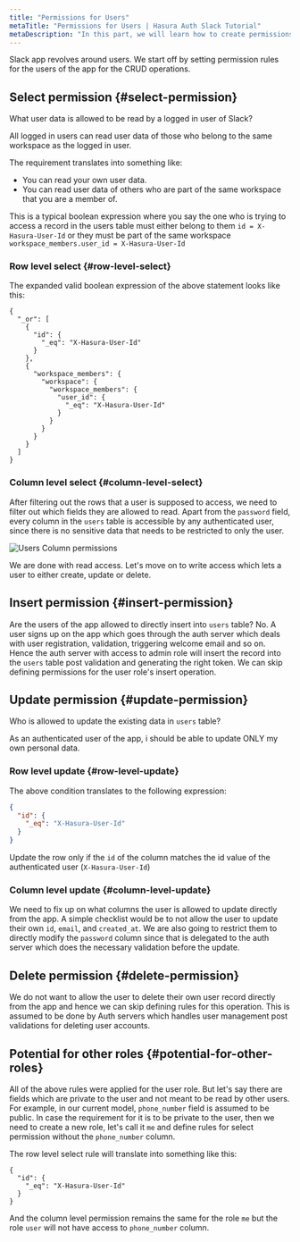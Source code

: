 ```yaml
---
title: "Permissions for Users"
metaTitle: "Permissions for Users | Hasura Auth Slack Tutorial"
metaDescription: "In this part, we will learn how to create permissions for users of the app"
---
```


Slack app revolves around users. We start off by setting permission rules for the users of the app for the CRUD operations.

## Select permission {#select-permission}

What user data is allowed to be read by a logged in user of Slack?

All logged in users can read user data of those who belong to the same workspace as the logged in user.

The requirement translates into something like:

- You can read your own user data.
- You can read user data of others who are part of the same workspace that you are a member of.

This is a typical boolean expression where you say the one who is trying to access a record in the users table must either belong to them `id = X-Hasura-User-Id` or they must be part of the same workspace `workspace_members.user_id = X-Hasura-User-Id`

### Row level select {#row-level-select}

The expanded valid boolean expression of the above statement looks like this:

```
{
  "_or": [
    {
      "id": {
        "_eq": "X-Hasura-User-Id"
      }
    },
    {
      "workspace_members": {
        "workspace": {
          "workspace_members": {
            "user_id": {
              "_eq": "X-Hasura-User-Id"
            }
          }
        }
      }
    }
  ]
}
```

### Column level select {#column-level-select}

After filtering out the rows that a user is supposed to access, we need to filter out which fields they are allowed to read. Apart from the `password` field, every column in the `users` table is accessible by any authenticated user, since there is no sensitive data that needs to be restricted to only the user.

![Users Column permissions](https://graphql-engine-cdn.hasura.io/learn-hasura/assets/graphql-hasura-auth/slack-users-select-columns.png)

We are done with read access. Let's move on to write access which lets a user to either create, update or delete.

## Insert permission {#insert-permission}

Are the users of the app allowed to directly insert into `users` table?
No. A user signs up on the app which goes through the auth server which deals with user registration, validation, triggering welcome email and so on. Hence the auth server with access to admin role will insert the record into the `users` table post validation and generating the right token. We can skip defining permissions for the user role's insert operation.

## Update permission {#update-permission}

Who is allowed to update the existing data in `users` table?

As an authenticated user of the app, i should be able to update ONLY my own personal data.

### Row level update {#row-level-update}

The above condition translates to the following expression:

```json
{
  "id": {
    "_eq": "X-Hasura-User-Id"
  }
}
```

Update the row only if the `id` of the column matches the id value of the authenticated user (`X-Hasura-User-Id`)

### Column level update {#column-level-update}

We need to fix up on what columns the user is allowed to update directly from the app. A simple checklist would be to not allow the user to update their own `id`, `email`, and `created_at`. We are also going to restrict them to directly modify the `password` column since that is delegated to the auth server which does the necessary validation before the update.

## Delete permission {#delete-permission}

We do not want to allow the user to delete their own user record directly from the app and hence we can skip defining rules for this operation. This is assumed to be done by Auth servers which handles user management post validations for deleting user accounts.

## Potential for other roles {#potential-for-other-roles}

All of the above rules were applied for the user role. But let's say there are fields which are private to the user and not meant to be read by other users. For example, in our current model, `phone_number` field is assumed to be public. In case the requirement for it is to be private to the user, then we need to create a new role, let's call it `me` and define rules for select permission without the `phone_number` column.

The row level select rule will translate into something like this:

```
{
  "id": {
    "_eq": "X-Hasura-User-Id"
  }
}
```

And the column level permission remains the same for the role `me` but the role `user` will not have access to `phone_number` column.
